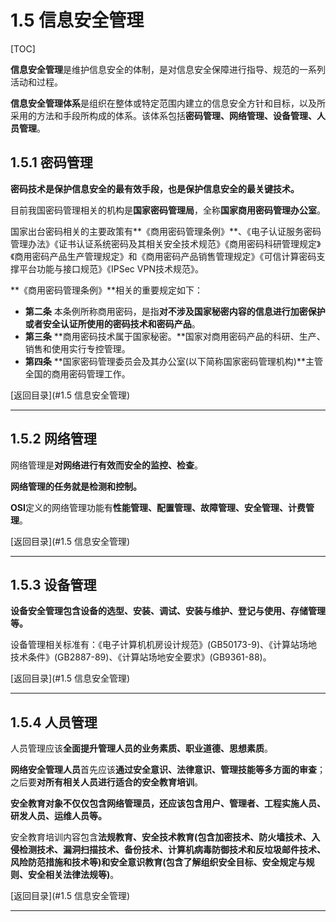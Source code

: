 # 1.5 信息安全管理

[TOC]

**信息安全管理**是维护信息安全的体制，是对信息安全保障进行指导、规范的一系列活动和过程。

**信息安全管理体系**是组织在整体或特定范围内建立的信息安全方针和目标，以及所采用的方法和手段所构成的体系。该体系包括**密码管理、网络管理、设备管理、人员管理**。



## 1.5.1 密码管理

**密码技术是保护信息安全的最有效手段，也是保护信息安全的最关键技术。**

目前我国密码管理相关的机构是**国家密码管理局**，全称**国家商用密码管理办公室**。

国家出台密码相关的主要政策有**《商用密码管理条例》**、《电子认证服务密码管理办法》《证书认证系统密码及其相关安全技术规范》《商用密码科研管理规定》《商用密码产品生产管理规定》和《商用密码产品销售管理规定》《可信计算密码支撑平台功能与接口规范》《IPSec VPN技术规范》。

**《商用密码管理条例》**相关的重要规定如下：

- **第二条**	本条例所称商用密码，是指**对不涉及国家秘密内容的信息进行加密保护或者安全认证所使用的密码技术和密码产品**。
- **第三条**	**商用密码技术属于国家秘密。**国家对商用密码产品的科研、生产、销售和使用实行专控管理。
- **第四条**	**国家密码管理委员会及其办公室(以下简称国家密码管理机构)**主管全国的商用密码管理工作。



[返回目录](#1.5 信息安全管理)

------



## 1.5.2 网络管理

网络管理是**对网络进行有效而安全的监控、检查**。

**网络管理的任务就是检测和控制。**

**OSI**定义的网络管理功能有**性能管理、配置管理、故障管理、安全管理、计费管理**。

[返回目录](#1.5 信息安全管理)

------



## 1.5.3 设备管理

**设备安全管理包含设备的选型、安装、调试、安装与维护、登记与使用、存储管理等。**

设备管理相关标准有：《电子计算机机房设计规范》(GB50173-9)、《计算站场地技术条件》(GB2887-89)、《计算站场地安全要求》(GB9361-88)。



[返回目录](#1.5 信息安全管理)

------



## 1.5.4 人员管理

人员管理应该**全面提升管理人员的业务素质、职业道德、思想素质**。

**网络安全管理人员**首先应该**通过安全意识、法律意识、管理技能等多方面的审查**；之后要**对所有相关人员进行适合的安全教育培训**。

**安全教育对象不仅仅包含网络管理员，还应该包含用户、管理者、工程实施人员、研发人员、运维人员等。**

安全教育培训内容包含**法规教育、安全技术教育(包含加密技术、防火墙技术、入侵检测技术、漏洞扫描技术、备份技术、计算机病毒防御技术和反垃圾邮件技术、风险防范措施和技术等)和安全意识教育(包含了解组织安全目标、安全规定与规则、安全相关法律法规等)**。



[返回目录](#1.5 信息安全管理)

------

